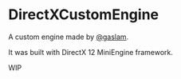 # DirectXCustomEngine

A custom engine made by [@gaslam](https://github.com/gaslam).

It was built with DirectX 12 MiniEngine framework.

WIP